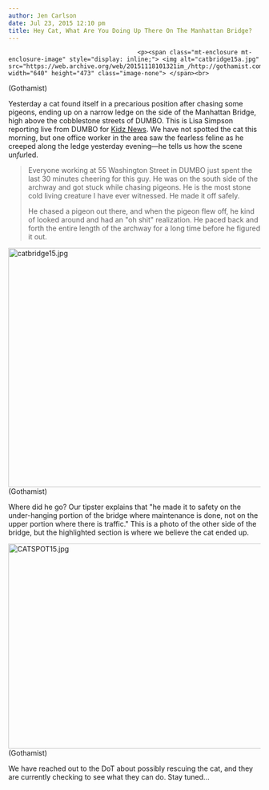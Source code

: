 ```yaml
---
author: Jen Carlson
date: Jul 23, 2015 12:10 pm
title: Hey Cat, What Are You Doing Up There On The Manhattan Bridge?
---
```


	
										<p><span class="mt-enclosure mt-enclosure-image" style="display: inline;"> <img alt="catbridge15a.jpg" src="https://web.archive.org/web/20151118101321im_/http://gothamist.com/attachments/arts_jen/catbridge15a.jpg" width="640" height="473" class="image-none"> </span><br>
<span class="photo_caption">(Gothamist)</span></p>

<p>Yesterday a cat found itself in a precarious position after chasing some pigeons, ending up on a narrow ledge on the side of the Manhattan Bridge, high above the cobblestone streets of DUMBO. This is Lisa Simpson reporting live from DUMBO for <a href="https://web.archive.org/web/20151118101321/http://simpsons.wikia.com/wiki/Kidz_Newz">Kidz News</a>. We have not spotted the cat this morning, but one office worker in the area saw the fearless feline as he creeped along the ledge yesterday evening&#x2014;he tells us how the scene un<em>fur</em>led.</p>

<blockquote>Everyone working at 55 Washington Street in DUMBO just spent the last 30 minutes cheering for this guy. He was on the south side of the archway and got stuck while chasing pigeons. He is the most stone cold living creature I have ever witnessed. He made it off safely.

<p>He chased a pigeon out there, and when the pigeon flew off, he kind of looked around and had an &quot;oh shit&quot; realization. He paced back and forth the entire length of the archway for a long time before he figured it out.</p></blockquote> <p></p>

<p><span class="mt-enclosure mt-enclosure-image" style="display: inline;"> <img alt="catbridge15.jpg" src="https://web.archive.org/web/20151118101321im_/http://gothamist.com/attachments/arts_jen/catbridge15.jpg" width="640" height="478" class="image-none"> </span><br>
<span class="photo_caption">(Gothamist)</span></p>

<p>Where did he go? Our tipster explains that &quot;he made it to safety on the under-hanging portion of the bridge where maintenance is done, not on the upper portion where there is traffic.&quot; This is a photo of the other side of the bridge, but the highlighted section is where we believe the cat ended up.</p>

<p><span class="mt-enclosure mt-enclosure-image" style="display: inline;"> <img alt="CATSPOT15.jpg" src="https://web.archive.org/web/20151118101321im_/http://gothamist.com/attachments/arts_jen/CATSPOT15.jpg" width="640" height="410" class="image-none"> </span><br>
<span class="photo_caption">(Gothamist)</span></p>

<p>We have reached out to the DoT about possibly rescuing the cat, and they are currently checking to see what they can do. Stay tuned...</p>					
										
									
				